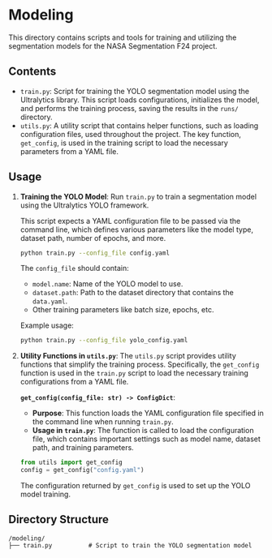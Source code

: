 # Modeling

This directory contains scripts and tools for training and utilizing the segmentation models for the NASA Segmentation F24 project.

## Contents

- `train.py`: Script for training the YOLO segmentation model using the Ultralytics library. This script loads configurations, initializes the model, and performs the training process, saving the results in the `runs/` directory.
- `utils.py`: A utility script that contains helper functions, such as loading configuration files, used throughout the project. The key function, `get_config`, is used in the training script to load the necessary parameters from a YAML file.

## Usage

1. **Training the YOLO Model**: 
   Run `train.py` to train a segmentation model using the Ultralytics YOLO framework.

   This script expects a YAML configuration file to be passed via the command line, which defines various parameters like the model type, dataset path, number of epochs, and more.

   ```sh
   python train.py --config_file config.yaml
   ```

   The `config_file` should contain:
   - `model.name`: Name of the YOLO model to use.
   - `dataset.path`: Path to the dataset directory that contains the `data.yaml`.
   - Other training parameters like batch size, epochs, etc.

   Example usage:
   ```sh
   python train.py --config_file yolo_config.yaml
   ```

2. **Utility Functions in `utils.py`**: 
   The `utils.py` script provides utility functions that simplify the training process. Specifically, the `get_config` function is used in the `train.py` script to load the necessary training configurations from a YAML file. 

   **`get_config(config_file: str) -> ConfigDict`**:
   - **Purpose**: This function loads the YAML configuration file specified in the command line when running `train.py`.
   - **Usage in `train.py`**: The function is called to load the configuration file, which contains important settings such as model name, dataset path, and training parameters.

   ```python
   from utils import get_config
   config = get_config("config.yaml")
   ```

   The configuration returned by `get_config` is used to set up the YOLO model training.

## Directory Structure

```
/modeling/
├── train.py          # Script to train the YOLO segmentation model
```
